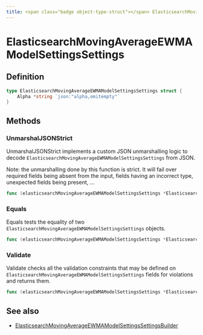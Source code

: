 ```yaml
---
title: <span class="badge object-type-struct"></span> ElasticsearchMovingAverageEWMAModelSettingsSettings
---
```

# <span class="badge object-type-struct"></span> ElasticsearchMovingAverageEWMAModelSettingsSettings

## Definition

```go
type ElasticsearchMovingAverageEWMAModelSettingsSettings struct {
    Alpha *string `json:"alpha,omitempty"`
}
```
## Methods

### <span class="badge object-method"></span> UnmarshalJSONStrict

UnmarshalJSONStrict implements a custom JSON unmarshalling logic to decode `ElasticsearchMovingAverageEWMAModelSettingsSettings` from JSON.

Note: the unmarshalling done by this function is strict. It will fail over required fields being absent from the input, fields having an incorrect type, unexpected fields being present, …

```go
func (elasticsearchMovingAverageEWMAModelSettingsSettings *ElasticsearchMovingAverageEWMAModelSettingsSettings) UnmarshalJSONStrict(raw []byte) error
```

### <span class="badge object-method"></span> Equals

Equals tests the equality of two `ElasticsearchMovingAverageEWMAModelSettingsSettings` objects.

```go
func (elasticsearchMovingAverageEWMAModelSettingsSettings *ElasticsearchMovingAverageEWMAModelSettingsSettings) Equals(other ElasticsearchMovingAverageEWMAModelSettingsSettings) bool
```

### <span class="badge object-method"></span> Validate

Validate checks all the validation constraints that may be defined on `ElasticsearchMovingAverageEWMAModelSettingsSettings` fields for violations and returns them.

```go
func (elasticsearchMovingAverageEWMAModelSettingsSettings *ElasticsearchMovingAverageEWMAModelSettingsSettings) Validate() error
```

## See also

 * <span class="badge builder"></span> [ElasticsearchMovingAverageEWMAModelSettingsSettingsBuilder](./builder-ElasticsearchMovingAverageEWMAModelSettingsSettingsBuilder.md)
